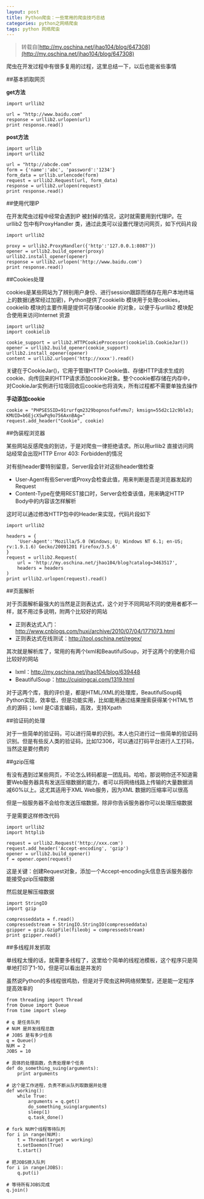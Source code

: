 ```yaml
---
layout: post
title: Python爬虫：一些常用的爬虫技巧总结
categories: python之网络爬虫
tags: python 网络爬虫
---
```


>转载自[http://my.oschina.net/jhao104/blog/647308](http://my.oschina.net/jhao104/blog/647308)

爬虫在开发过程中有很多复用的过程，这里总结一下，以后也能省些事情

##基本抓取网页

**get方法**

```
import urllib2

url = "http://www.baidu.com"
response = urllib2.urlopen(url)
print response.read()
```

**post方法**

```
import urllib
import urllib2

url = "http://abcde.com"
form = {'name':'abc', 'password':'1234'}
form_data = urllib.urlencode(form)
request = urllib2.Request(url, form_data)
response = urllib2.urlopen(request)
print response.read()
```

##使用代理IP

在开发爬虫过程中经常会遇到IP 被封掉的情况，这时就需要用到代理IP。在urllib2 包中有ProxyHandler 类，通过此类可以设置代理访问网页，如下代码片段

```
import urllib2

proxy = urllib2.ProxyHandler({'http':'127.0.0.1:8087'})
opener = urllib2.build_opener(proxy)
urllib2.install_opener(opener)
response = urllib2.urlopen('http://www.baidu.com')
print response.read()
```

##Cookies处理

cookies是某些网站为了辨别用户身份、进行session跟踪而储存在用户本地终端上的数据(通常经过加密)，Python提供了cookielib 模块用于处理cookies，cookielib 模块的主要作用是提供可存储cookie 的对象，以便于与urllib2 模块配合使用来访问Internet 资源

```
import urllib2
import cookielib

cookie_support = urllib2.HTTPCookieProcessor(cookielib.CookieJar())
opener = urllib2.build_opener(cookie_support)
urllib2.install_opener(opener)
content = urllib2.urlopen('http://xxxx').read()
```

关键在于CookieJar()，它用于管理HTTP Cookie值、存储HTTP请求生成的cookie、向传回来的HTTP请求添加cookie对象。整个cookie都存储在内存中，对CookieJar实例进行垃圾回收后cookie也将消失，所有过程都不需要单独去操作

**手动添加cookie**

```
cookie = "PHPSESSID=91rurfqm2329bopnosfu4fvmu7; kmsign=55d2c12c9ble3; KMUID=b6EjcXSwPq9o756AxnBAg="
request.add_header("Cookie", cookie)
```

##伪装程浏览器

某些网站反感爬虫的到访，于是对爬虫一律拒绝请求。所以用urllib2 直接访问网站经常会出现HTTP Error 403: Forbidden的情况

对有些header要特别留意，Server段会针对这些header做检查

* User-Agent有些Server或Proxy会检查此值，用来判断是否是浏览器发起的Request
* Content-Type在使用REST接口时，Server会检查该值，用来确定HTTP Body中的内容该怎样解析

这时可以通过修改HTTP包中的Header来实现，代码片段如下

```
import urllib2

headers = {
	'User-Agent':'Mozilla/5.0 (Windows; U; Windows NT 6.1; en-US; rv:1.9.1.6) Gecko/20091201 Firefox/3.5.6'
}
request = urllib2.Request(
	url = 'http://my.oschina.net/jhao104/blog?catalog=3463517',
	headers = headers
)
print urllib2.urlopen(request).read()
```

##页面解析

对于页面解析最强大的当然是正则表达式，这个对于不同网站不同的使用者都不一样，就不用过多说明，附两个比较好的网站

* 正则表达式入门：http://www.cnblogs.com/huxi/archive/2010/07/04/1771073.html 
* 正则表达式在线测试：http://tool.oschina.net/regex/ 

其次就是解析库了，常用的有两个lxml和BeautifulSoup，对于这两个的使用介绍比较好的网站

* lxml：http://my.oschina.net/jhao104/blog/639448 
* BeautifulSoup：http://cuiqingcai.com/1319.html 

对于这两个库，我的评价是，都是HTML/XML的处理库，BeautifulSoup纯Python实现，效率低，但是功能实用，比如能用通过结果搜索获得某个HTML节点的源码；lxml 是C语言编码，高效，支持Xpath

##验证码的处理

对于一些简单的验证码，可以进行简单的识别。本人也只进行过一些简单的验证码识别。但是有些反人类的验证码，比如12306，可以通过打码平台进行人工打码，当然这是要付费的

##gzip压缩

有没有遇到过某些网页，不论怎么转码都是一团乱码。哈哈，那说明你还不知道需要Web服务器具有发送压缩数据的能力，者可以将网络线路上传输的大量数据消减60%以上。这尤其适用于XML Web服务，因为XML 数据的压缩率可以很高

但是一般服务器不会给你发送压缩数据，除非你告诉服务器你可以处理压缩数据

于是需要这样修改代码

```
import urllib2
import httplib

request = urllib2.Request('http://xxx.com')
request.add_header('Accept-encoding', 'gzip')
opener = urllib2.build_opener()
f = opener.open(request)
```

这是关键：创建Request对象，添加一个Accept-encoding头信息告诉服务器你能接受gzip压缩数据

然后就是解压缩数据

```
import StringIO
import gzip

compresseddata = f.read()
compressedstream = StringIO.StringIO(compresseddata)
gzipper = gzip.GzipFile(fileobj = compressedstream)
print gzipper.read()
```

##多线程并发抓取

单线程太慢的话，就需要多线程了，这里给个简单的线程池模板，这个程序只是简单地打印了1-10，但是可以看出是并发的

虽然说Python的多线程很鸡肋，但是对于爬虫这种网络频繁型，还是能一定程序提高效率的

```
from threading import Thread
from Queue import Queue
from time import sleep

# q 是任务队列
# NUM 是并发线程总数
# JOBS 是有多少任务
q = Queue()
NUM = 2
JOBS = 10

# 具体的处理函数，负责处理单个任务
def do_something_suing(arguments):
	print arguments

# 这个是工作进程，负责不断从队列取数据并处理
def working():
	while True:
		arguments = q.get()
		do_something_suing(arguments)
		sleep(1)
		q.task_done()

# fork NUM个线程等待队列
for i in range(NUM):
	t = Thread(target = working)
	t.setDaemon(True)
	t.start()

# 把JOBS排入队列
for i in range(JOBS):
	q.put(i)

# 等待所有JOBS完成
q.join()
```
